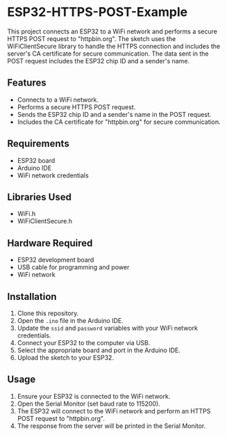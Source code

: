 # ESP32-HTTPS-POST-Example
This project connects an ESP32 to a WiFi network and performs a secure HTTPS POST request to "httpbin.org". The sketch uses the WiFiClientSecure library to handle the HTTPS connection and includes the server's CA certificate for secure communication. The data sent in the POST request includes the ESP32 chip ID and a sender's name.

## Features
- Connects to a WiFi network.
- Performs a secure HTTPS POST request.
- Sends the ESP32 chip ID and a sender's name in the POST request.
- Includes the CA certificate for "httpbin.org" for secure communication.

## Requirements
- ESP32 board
- Arduino IDE
- WiFi network credentials

## Libraries Used
- WiFi.h
- WiFiClientSecure.h

## Hardware Required
- ESP32 development board
- USB cable for programming and power
- WiFi network

## Installation
1. Clone this repository.
2. Open the `.ino` file in the Arduino IDE.
3. Update the `ssid` and `password` variables with your WiFi network credentials.
4. Connect your ESP32 to the computer via USB.
5. Select the appropriate board and port in the Arduino IDE.
6. Upload the sketch to your ESP32.

## Usage
1. Ensure your ESP32 is connected to the WiFi network.
2. Open the Serial Monitor (set baud rate to 115200).
3. The ESP32 will connect to the WiFi network and perform an HTTPS POST request to "httpbin.org".
4. The response from the server will be printed in the Serial Monitor.
